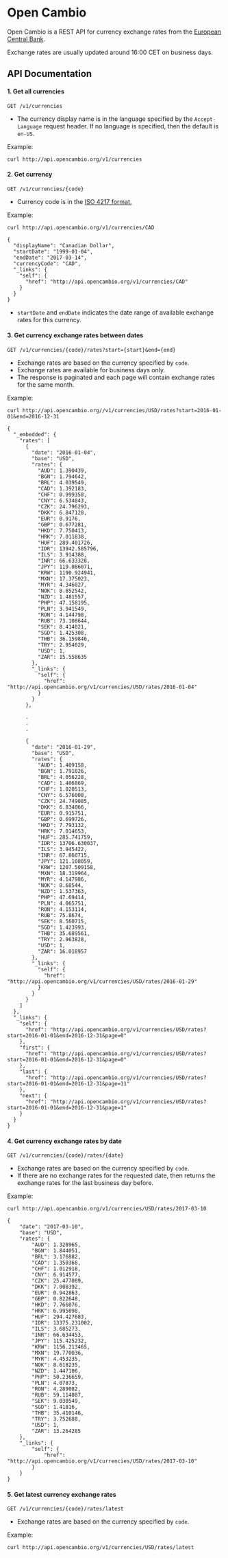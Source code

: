# Open Cambio

Open Cambio is a REST API for currency exchange rates from the [European Central Bank](http://www.ecb.europa.eu/stats/policy_and_exchange_rates/euro_reference_exchange_rates/html/index.en.html).

Exchange rates are usually updated around 16:00 CET on business days.

## API Documentation

#### 1. Get all currencies
```
GET /v1/currencies
```
* The currency display name is in the language specified by the `Accept-Language` request header. If no language is specified, then the default is `en-US`.

Example:
```
curl http://api.opencambio.org/v1/currencies
```

#### 2. Get currency
```
GET /v1/currencies/{code}
```
* Currency code is in the [ISO 4217 format.](https://www.iso.org/iso-4217-currency-codes.html)

Example:
```
curl http://api.opencambio.org/v1/currencies/CAD
```
```
{
  "displayName": "Canadian Dollar",
  "startDate": "1999-01-04",
  "endDate": "2017-03-14",
  "currencyCode": "CAD",
  "_links": {
    "self": {
      "href": "http://api.opencambio.org/v1/currencies/CAD"
    }
  }
}
```
* `startDate` and `endDate` indicates the date range of available exchange rates for this currency.

#### 3. Get currency exchange rates between dates
```
GET /v1/currencies/{code}/rates?start={start}&end={end}
```
* Exchange rates are based on the currency specified by `code`.
* Exchange rates are available for business days only.
* The response is paginated and each page will contain exchange rates for the same month.

Example:
```
curl http://api.opencambio.org//v1/currencies/USD/rates?start=2016-01-01&end=2016-12-31
```
```
{
  "_embedded": {
    "rates": [
      {
        "date": "2016-01-04",
        "base": "USD",
        "rates": {
          "AUD": 1.390439,
          "BGN": 1.794642,
          "BRL": 4.039549,
          "CAD": 1.392183,
          "CHF": 0.999358,
          "CNY": 6.534043,
          "CZK": 24.796293,
          "DKK": 6.847128,
          "EUR": 0.9176,
          "GBP": 0.677281,
          "HKD": 7.750413,
          "HRK": 7.011838,
          "HUF": 289.401726,
          "IDR": 13942.585796,
          "ILS": 3.914388,
          "INR": 66.633328,
          "JPY": 119.086071,
          "KRW": 1190.924941,
          "MXN": 17.375023,
          "MYR": 4.346027,
          "NOK": 8.852542,
          "NZD": 1.481557,
          "PHP": 47.158195,
          "PLN": 3.941549,
          "RON": 4.144798,
          "RUB": 73.108644,
          "SEK": 8.414021,
          "SGD": 1.425308,
          "THB": 36.159846,
          "TRY": 2.954029,
          "USD": 1,
          "ZAR": 15.558635
        },
        "_links": {
          "self": {
            "href": "http://api.opencambio.org/v1/currencies/USD/rates/2016-01-04"
          }
        }
      },
      
      .
      .
      .
      
      {
        "date": "2016-01-29",
        "base": "USD",
        "rates": {
          "AUD": 1.409158,
          "BGN": 1.791026,
          "BRL": 4.056228,
          "CAD": 1.406869,
          "CHF": 1.020513,
          "CNY": 6.576008,
          "CZK": 24.749085,
          "DKK": 6.834066,
          "EUR": 0.915751,
          "GBP": 0.699726,
          "HKD": 7.793132,
          "HRK": 7.014653,
          "HUF": 285.741759,
          "IDR": 13706.630037,
          "ILS": 3.945422,
          "INR": 67.860715,
          "JPY": 121.108059,
          "KRW": 1207.509158,
          "MXN": 18.319964,
          "MYR": 4.147986,
          "NOK": 8.68544,
          "NZD": 1.537363,
          "PHP": 47.69414,
          "PLN": 4.065751,
          "RON": 4.153114,
          "RUB": 75.8674,
          "SEK": 8.560715,
          "SGD": 1.423993,
          "THB": 35.689561,
          "TRY": 2.963828,
          "USD": 1,
          "ZAR": 16.018957
        },
        "_links": {
          "self": {
            "href": "http://api.opencambio.org/v1/currencies/USD/rates/2016-01-29"
          }
        }
      }
    ]
  },
  "_links": {
    "self": {
      "href": "http://api.opencambio.org/v1/currencies/USD/rates?start=2016-01-01&end=2016-12-31&page=0"
    },
    "first": {
      "href": "http://api.opencambio.org/v1/currencies/USD/rates?start=2016-01-01&end=2016-12-31&page=0"
    },
    "last": {
      "href": "http://api.opencambio.org/v1/currencies/USD/rates?start=2016-01-01&end=2016-12-31&page=11"
    },
    "next": {
      "href": "http://api.opencambio.org/v1/currencies/USD/rates?start=2016-01-01&end=2016-12-31&page=1"
    }
  }
}
```

#### 4. Get currency exchange rates by date
```
GET /v1/currencies/{code}/rates/{date}
```
* Exchange rates are based on the currency specified by `code`.
* If there are no exchange rates for the requested date, then returns the exchange rates for the last business day before. 

Example:
```
curl http://api.opencambio.org/v1/currencies/USD/rates/2017-03-10
```
```
{
    "date": "2017-03-10",
    "base": "USD",
    "rates": {
        "AUD": 1.328965,
        "BGN": 1.844051,
        "BRL": 3.176882,
        "CAD": 1.350368,
        "CHF": 1.012918,
        "CNY": 6.914577,
        "CZK": 25.477089,
        "DKK": 7.008392,
        "EUR": 0.942863,
        "GBP": 0.822648,
        "HKD": 7.766076,
        "HRK": 6.995098,
        "HUF": 294.427683,
        "IDR": 13375.231002,
        "ILS": 3.685273,
        "INR": 66.634453,
        "JPY": 115.425232,
        "KRW": 1156.213465,
        "MXN": 19.770036,
        "MYR": 4.453235,
        "NOK": 8.618235,
        "NZD": 1.447106,
        "PHP": 50.236659,
        "PLN": 4.07873,
        "RON": 4.289082,
        "RUB": 59.114087,
        "SEK": 9.030549,
        "SGD": 1.41816,
        "THB": 35.410146,
        "TRY": 3.752688,
        "USD": 1,
        "ZAR": 13.264285
    },
    "_links": {
        "self": {
            "href": "http://api.opencambio.org/v1/currencies/USD/rates/2017-03-10"
        }
    }
}
```

#### 5. Get latest currency exchange rates
```
GET /v1/currencies/{code}/rates/latest
```
* Exchange rates are based on the currency specified by `code`.

Example:
```
curl http://api.opencambio.org/v1/currencies/USD/rates/latest
```






